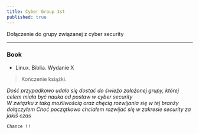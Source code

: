 ```yaml
---
title: Cyber Group 1st
published: true
---
```


Dołączenie do grupy związanej z cyber security
* * *
### [](#header-5) Book

* Linux. Biblia. Wydanie X

>Kończenie książki.

_Dość przypadkowo udało się dostać do świeżo założonej grupy, której celem miała być nauka od postaw w cyber security_<br>
_W związku z taką możliwością oraz chęcią rozwijania się w tej branży dołączyłem_
_Choć początkowo chciałem rozwijać się w zakresie security za jakiś czas_

``
Chance !!
``
